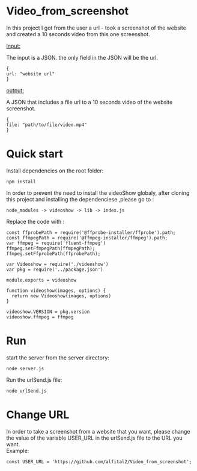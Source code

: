 # Video_from_screenshot

In this project I got from the user a url - took a screenshot of the website and created a 10 seconds video from this one screenshot.

<u>Input:</u>

The input is a JSON. the only field in the JSON will be the url.
```
{
url: "website url"
}
```

<u>output:</u>

A JSON that includes a file url to a 10 seconds video of the website screenshot. 
```
{
file: "path/to/file/video.mp4"
}
```

# Quick start

Install dependencies on the root folder:

```
npm install
```

In order to prevent the need to install the videoShow globaly, after cloning this project and installing the dependenciese ,please go to :

```
node_modules -> videoshow -> lib -> index.js
```

Replace the code with : 

```
const ffprobePath = require('@ffprobe-installer/ffprobe').path;
const ffmpegPath = require('@ffmpeg-installer/ffmpeg').path;
var ffmpeg = require('fluent-ffmpeg')
ffmpeg.setFfmpegPath(ffmpegPath);
ffmpeg.setFfprobePath(ffprobePath);

var Videoshow = require('./videoshow')
var pkg = require('../package.json')

module.exports = videoshow

function videoshow(images, options) {
  return new Videoshow(images, options)
}

videoshow.VERSION = pkg.version
videoshow.ffmpeg = ffmpeg
```


# Run 

start the server from the server directory: 

```
node server.js
```

Run the urlSend.js file:
```
node urlSend.js
```

# Change URL

In order to take a screenshot from a website that you want, please change the value of the variable USER_URL in the urlSend.js file to the URL you want. 
<br>
Example: 
```
const USER_URL = 'https://github.com/alfital2/Video_from_screenshot';
```

